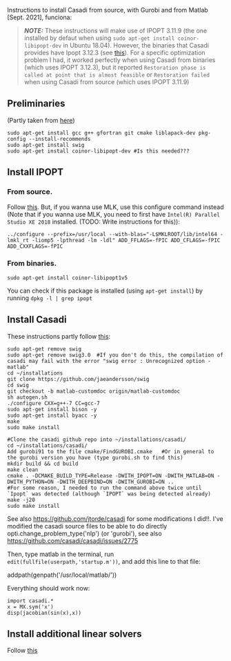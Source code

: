 Instructions to install Casadi from source, with Gurobi and from Matlab [Sept. 2021], funciona:

> **_NOTE:_** These instructions will make use of IPOPT 3.11.9 (the one installed by defaut when using `sudo apt-get install coinor-libipopt-dev` in Ubuntu 18.04). However, the binaries that Casadi provides have Ipopt 3.12.3 (see [this](https://github.com/casadi/casadi/releases#:~:text=3.12.3)). For a specific optimization problem I had, it worked perfectly when using Casadi from binaries (which uses IPOPT 3.12.3), but it reported `Restoration phase is called at point that is almost feasible` or `Restoration failed` when using Casadi from source (which uses IPOPT 3.11.9)


## Preliminaries
(Partly taken from [here](https://github.com/casadi/casadi/wiki/InstallationLinux#installation-on-linux))
```
sudo apt-get install gcc g++ gfortran git cmake liblapack-dev pkg-config --install-recommends
sudo apt-get install swig
sudo apt-get install coinor-libipopt-dev #Is this needed???
```
## Install IPOPT

### From source. 
Follow [this](https://github.com/casadi/casadi/wiki/InstallationLinux#option-2-compiling-ipopt-from-sources). But, if you wanna use MLK, use this configure command instead (Note that if you wanna use MLK, you need to first have `Intel(R) Parallel Studio XE 2018` installed. (TODO: Write instructions for this)):
```
../configure --prefix=/usr/local --with-blas="-L$MKLROOT/lib/intel64 -lmkl_rt -liomp5 -lpthread -lm -ldl" ADD_FFLAGS=-fPIC ADD_CFLAGS=-fPIC ADD_CXXFLAGS=-fPIC
```

### From binaries.
`sudo apt-get install coinor-libipopt1v5`

You can check if this package is installed (using  `apt-get install`) by running `dpkg -l | grep ipopt`

## Install Casadi
These instructions partly follow [this](https://github.com/casadi/casadi/wiki/matlab):
```
sudo apt-get remove swig
sudo apt-get remove swig3.0  #If you don't do this, the compilation of casadi may fail with the error "swig error : Unrecognized option -matlab"
cd ~/installations
git clone https://github.com/jaeandersson/swig
cd swig
git checkout -b matlab-customdoc origin/matlab-customdoc        
sh autogen.sh
./configure CXX=g++-7 CC=gcc-7            
sudo apt-get install bison -y
sudo apt-get install byacc -y
make
sudo make install

#Clone the casadi github repo into ~/installations/casadi/ 
cd ~/installations/casadi/ 
Add gurobi91 to the file cmake/FindGUROBI.cmake   #Or in general to the gurobi version you have (type gurobi.sh to find this)
mkdir build && cd build
make clean 
cmake . -DCMAKE_BUILD_TYPE=Release -DWITH_IPOPT=ON -DWITH_MATLAB=ON -DWITH_PYTHON=ON -DWITH_DEEPBIND=ON -DWITH_GUROBI=ON ..
#For some reason, I needed to run the command above twice until `Ipopt` was detected (although `IPOPT` was being detected already)
make -j20
sudo make install
```

See also https://github.com/jtorde/casadi  for some modifications I did!!. I've modified the casadi source files to be able to do directly opti.change_problem_type('nlp') (or 'gurobi'), see also https://github.com/casadi/casadi/issues/2775

Then, type matlab in the terminal, run `edit(fullfile(userpath,'startup.m'))`, and add this line to that file:

addpath(genpath('/usr/local/matlab/')) 


Everything should work now:
```
import casadi.*
x = MX.sym('x')
disp(jacobian(sin(x),x))
```

## Install additional linear solvers
Follow [this](https://github.com/jtorde/panther_plus_plus#:~:text=Optional%20(recommended%20for%20better%20performance))
